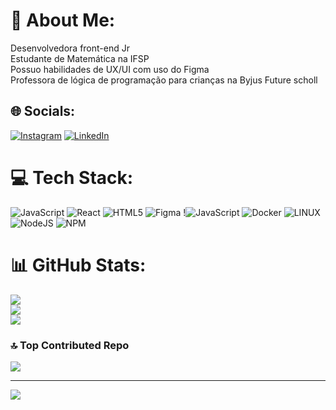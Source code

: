 # 💫 About Me:
Desenvolvedora front-end Jr<br>Estudante de Matemática na IFSP<br>Possuo habilidades de UX/UI com uso do Figma<br>Professora de lógica de programação para crianças na Byjus Future scholl<br>


## 🌐 Socials:
[![Instagram](https://img.shields.io/badge/Instagram-%23E4405F.svg?logo=Instagram&logoColor=white)](https://instagram.com/tamy_matos95) [![LinkedIn](https://img.shields.io/badge/LinkedIn-%230077B5.svg?logo=linkedin&logoColor=white)](https://linkedin.com/in/https://www.linkedin.com/in/tamires-matos-b774a8153/) 

# 💻 Tech Stack:
![JavaScript](https://img.shields.io/badge/javascript-%23323330.svg?style=for-the-badge&logo=javascript&logoColor=%23F7DF1E) ![React](https://img.shields.io/badge/react-%2320232a.svg?style=for-the-badge&logo=react&logoColor=%2361DAFB) ![HTML5](https://img.shields.io/badge/html5-%23E34F26.svg?style=for-the-badge&logo=html5&logoColor=white) 	![Figma](https://img.shields.io/badge/figma-%23F24E1E.svg?style=for-the-badge&logo=figma&logoColor=white) !![JavaScript](https://img.shields.io/badge/javascript-%23323330.svg?style=for-the-badge&logo=javascript&logoColor=%23F7DF1E) ![Docker](https://img.shields.io/badge/docker-%230db7ed.svg?style=for-the-badge&logo=docker&logoColor=white) ![LINUX](https://img.shields.io/badge/Linux-FCC624?style=for-the-badge&logo=linux&logoColor=black) ![NodeJS](https://img.shields.io/badge/node.js-6DA55F?style=for-the-badge&logo=node.js&logoColor=white) ![NPM](https://img.shields.io/badge/NPM-%23000000.svg?style=for-the-badge&logo=npm&logoColor=white)
# 📊 GitHub Stats:
![](https://github-readme-stats.vercel.app/api?username=tamiresns&theme=dark&hide_border=false&include_all_commits=false&count_private=false)<br/>
![](https://github-readme-streak-stats.herokuapp.com/?user=tamiresns&theme=dark&hide_border=false)<br/>
![](https://github-readme-stats.vercel.app/api/top-langs/?username=tamiresns&theme=dark&hide_border=false&include_all_commits=false&count_private=false&layout=compact)

### 🔝 Top Contributed Repo
![](https://github-contributor-stats.vercel.app/api?username=tamiresns&limit=5&theme=dark&combine_all_yearly_contributions=true)

---
[![](https://visitcount.itsvg.in/api?id=tamiresns&icon=0&color=0)](https://visitcount.itsvg.in)

<!-- Proudly created with GPRM ( https://gprm.itsvg.in ) -->
